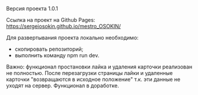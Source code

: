 Версия проекта 1.0.1

Ссылка на проект на Github Pages:
https://sergeiosokin.github.io/mestro_OSOKIN/

Для развертывания проекта локально необходимо:
- скопировать репозиторий;
- выполнить команду npm run dev. 

Важно:
функционал простановки лайка и удаления карточки реализован не полностью. 
После перезагрузки страницы лайки и удаленные карточки "возвращаются в исходное положение" т.к. эти данные не уходят на сервер.
Функционал в доработке.